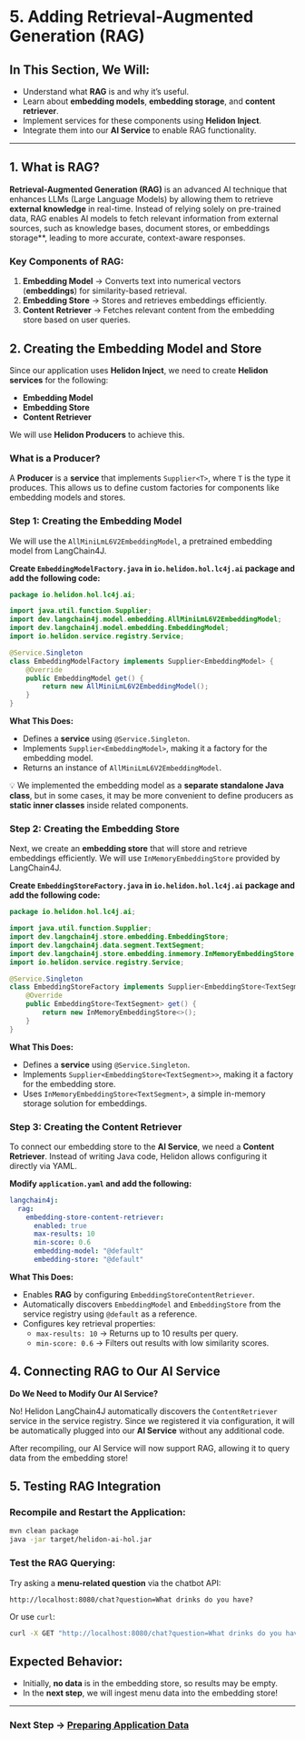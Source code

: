 # 5. Adding Retrieval-Augmented Generation (RAG)

## In This Section, We Will:
- Understand what **RAG** is and why it’s useful.
- Learn about **embedding models**, **embedding storage**, and **content retriever**.
- Implement services for these components using **Helidon Inject**.
- Integrate them into our **AI Service** to enable RAG functionality.

---

## 1. What is RAG?

**Retrieval-Augmented Generation (RAG)** is an advanced AI technique that enhances LLMs (Large Language Models) by allowing them to retrieve **external knowledge** in real-time. Instead of relying solely on pre-trained data, RAG enables AI models to fetch relevant information from external sources, such as knowledge bases, document stores, or embeddings storage**, leading to more accurate, context-aware responses.

### Key Components of RAG:

1. **Embedding Model** → Converts text into numerical vectors (**embeddings**) for similarity-based retrieval.
2. **Embedding Store** → Stores and retrieves embeddings efficiently.
3. **Content Retriever** → Fetches relevant content from the embedding store based on user queries.

## 2. Creating the Embedding Model and Store

Since our application uses **Helidon Inject**, we need to create **Helidon services** for the following:

- **Embedding Model**
- **Embedding Store**
- **Content Retriever**

We will use **Helidon Producers** to achieve this.

### What is a Producer?

A **Producer** is a **service** that implements `Supplier<T>`, where `T` is the type it produces. This allows us to define custom factories for components like embedding models and stores.

### Step 1: Creating the Embedding Model

We will use the `AllMiniLmL6V2EmbeddingModel`, a pretrained embedding model from LangChain4J.

**Create `EmbeddingModelFactory.java` in `io.helidon.hol.lc4j.ai` package and add the following code:**

```java
package io.helidon.hol.lc4j.ai;

import java.util.function.Supplier;
import dev.langchain4j.model.embedding.AllMiniLmL6V2EmbeddingModel;
import dev.langchain4j.model.embedding.EmbeddingModel;
import io.helidon.service.registry.Service;

@Service.Singleton
class EmbeddingModelFactory implements Supplier<EmbeddingModel> {
    @Override
    public EmbeddingModel get() {
        return new AllMiniLmL6V2EmbeddingModel();
    }
}
```

**What This Does:**

- Defines a **service** using `@Service.Singleton`.
- Implements `Supplier<EmbeddingModel>`, making it a factory for the embedding model.
- Returns an instance of `AllMiniLmL6V2EmbeddingModel`.

💡 We implemented the embedding model as a **separate standalone Java class**, but in some cases, it may be more convenient to define producers as **static inner classes** inside related components.

### Step 2: Creating the Embedding Store

Next, we create an **embedding store** that will store and retrieve embeddings efficiently. We will use `InMemoryEmbeddingStore` provided by LangChain4J.

**Create `EmbeddingStoreFactory.java` in `io.helidon.hol.lc4j.ai` package and add the following code:**

```java
package io.helidon.hol.lc4j.ai;

import java.util.function.Supplier;
import dev.langchain4j.store.embedding.EmbeddingStore;
import dev.langchain4j.data.segment.TextSegment;
import dev.langchain4j.store.embedding.inmemory.InMemoryEmbeddingStore;
import io.helidon.service.registry.Service;

@Service.Singleton
class EmbeddingStoreFactory implements Supplier<EmbeddingStore<TextSegment>> {
    @Override
    public EmbeddingStore<TextSegment> get() {
        return new InMemoryEmbeddingStore<>();
    }
}
```

**What This Does:**

- Defines a **service** using `@Service.Singleton`.
- Implements `Supplier<EmbeddingStore<TextSegment>>`, making it a factory for the embedding store.
- Uses `InMemoryEmbeddingStore<TextSegment>`, a simple in-memory storage solution for embeddings.

### Step 3: Creating the Content Retriever

To connect our embedding store to the **AI Service**, we need a **Content Retriever**. Instead of writing Java code, Helidon allows configuring it directly via YAML.

**Modify `application.yaml` and add the following:**

```yaml
langchain4j:
  rag:
    embedding-store-content-retriever:
      enabled: true
      max-results: 10
      min-score: 0.6
      embedding-model: "@default"
      embedding-store: "@default"
```

**What This Does:**

- Enables **RAG** by configuring `EmbeddingStoreContentRetriever`.
- Automatically discovers `EmbeddingModel` and `EmbeddingStore` from the service registry using `@default` as a reference.
- Configures key retrieval properties:
    - `max-results: 10` → Returns up to 10 results per query.
    - `min-score: 0.6` → Filters out results with low similarity scores.

## 4. Connecting RAG to Our AI Service

**Do We Need to Modify Our AI Service?**  

No! Helidon LangChain4J automatically discovers the `ContentRetriever` service in the service registry. Since we registered it via configuration, it will be automatically plugged into our **AI Service** without any additional code.

After recompiling, our AI Service will now support RAG, allowing it to query data from the embedding store!

## 5. Testing RAG Integration

### Recompile and Restart the Application:

```sh
mvn clean package
java -jar target/helidon-ai-hol.jar
```

### Test the RAG Querying:

Try asking a **menu-related question** via the chatbot API:

```
http://localhost:8080/chat?question=What drinks do you have?
```

Or use `curl`:

```sh
curl -X GET "http://localhost:8080/chat?question=What drinks do you have?"
```

**Expected Behavior:**
- 
- Initially, **no data** is in the embedding store, so results may be empty.
- In the **next step**, we will ingest menu data into the embedding store!

---

### Next Step → [Preparing Application Data](06_preparing_application_data.md)
